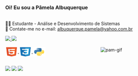 ### Oi! Eu sou a Pâmela Albuquerque

<br> 👩‍🎓 Estudante - Análise e Desenvolvimento de Sistemas
<br>  📧 Contate-me no e-mail: albuquerque.pamela@yahoo.com.br

<div align="">
  <a href="https://github.com/Pamt-o">
  <img height="170em" src="https://github-readme-stats.vercel.app/api?username=Pamt-o&show_icons=true&theme=dracula&include_all_commits=true&count_private=true"/>
  <img height="170em" src="https://github-readme-stats.vercel.app/api/top-langs/?username=Pamt-o&layout=compact&langs_count=7&theme=dracula"/>
</div>
  
<div style="display: inline_block"><br>
  <img align="center" alt="Pam-HTML" height="30" width="40" src="https://raw.githubusercontent.com/devicons/devicon/master/icons/html5/html5-original.svg">
  <img align="center" alt="Pam-CSS" height="30" width="40" src="https://raw.githubusercontent.com/devicons/devicon/master/icons/css3/css3-original.svg">
  <img align="center" alt="Pam-Python" height="30" width="40" src="https://raw.githubusercontent.com/devicons/devicon/master/icons/python/python-original.svg">
  <img align="right" alt="pam-gif" height="200" style="border-radius:px" 
  <img src="https://i.picasion.com/pic91/23c08e878d16c873fe08a1b9bcbeb827.gif" width="200" height="200" border="0"/>
</div>
  
 ##
  
<div> 
  <a href="https://www.facebook.com/pamela.albuquerque.754" target="_blank"><img src="https://img.shields.io/badge/Facebook-1877F2?style=for-the-badge&logo=facebook&logoColor=white" target="_blank"></a>
  <a href = "https://www.instagram.com/pamela_alb_neves/"><img src="https://img.shields.io/badge/Instagram-E4405F?style=for-the-badge&logo=instagram&logoColor=white" target="_blank"></a>
  <a href="https://www.linkedin.com/in/p%C3%A2mela-albuquerque-7a0b2b31/" target="_blank"><img src="https://img.shields.io/badge/LinkedIn-0077B5?style=for-the-badge&logo=linkedin&logoColor=white"></a> 
 
</div>

